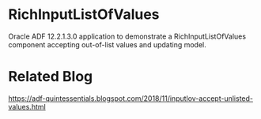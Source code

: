 # RichInputListOfValues
Oracle ADF 12.2.1.3.0 application to demonstrate a RichInputListOfValues component accepting out-of-list values and updating model.

# Related Blog  
https://adf-quintessentials.blogspot.com/2018/11/inputlov-accept-unlisted-values.html  
